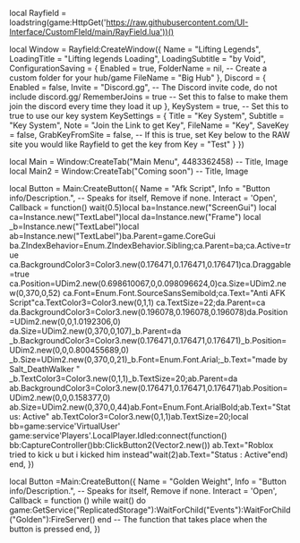 local Rayfield = loadstring(game:HttpGet('https://raw.githubusercontent.com/UI-Interface/CustomFIeld/main/RayField.lua'))()

local Window = Rayfield:CreateWindow({
   Name = "Lifting Legends",
   LoadingTitle = "Lifting legends Loading",
   LoadingSubtitle = "by Void",
   ConfigurationSaving = {
      Enabled = true,
      FolderName = nil, -- Create a custom folder for your hub/game
      FileName = "Big Hub"
   },
   Discord = {
      Enabled = false,
      Invite = "Discord.gg", -- The Discord invite code, do not include discord.gg/
      RememberJoins = true -- Set this to false to make them join the discord every time they load it up
   },
   KeySystem = true, -- Set this to true to use our key system
   KeySettings = {
      Title = "Key System",
      Subtitle = "Key System",
      Note = "Join the Link to get Key",
      FileName = "Key",
      SaveKey = false,
      GrabKeyFromSite = false, -- If this is true, set Key below to the RAW site you would like Rayfield to get the key from
      Key = "Test"
   }
})

local Main = Window:CreateTab("Main Menu", 4483362458) -- Title, Image
local Main2 = Window:CreateTab("Coming soon") -- Title, Image

local Button = Main:CreateButton({
   Name = "Afk Script",
   Info = "Button info/Description.", -- Speaks for itself, Remove if none.
   Interact = 'Open',
   Callback = function()
     wait(0.5)local ba=Instance.new("ScreenGui")
local ca=Instance.new("TextLabel")local da=Instance.new("Frame")
local _b=Instance.new("TextLabel")local ab=Instance.new("TextLabel")ba.Parent=game.CoreGui
ba.ZIndexBehavior=Enum.ZIndexBehavior.Sibling;ca.Parent=ba;ca.Active=true
ca.BackgroundColor3=Color3.new(0.176471,0.176471,0.176471)ca.Draggable=true
ca.Position=UDim2.new(0.698610067,0,0.098096624,0)ca.Size=UDim2.new(0,370,0,52)
ca.Font=Enum.Font.SourceSansSemibold;ca.Text="Anti AFK Script"ca.TextColor3=Color3.new(0,1,1)
ca.TextSize=22;da.Parent=ca
da.BackgroundColor3=Color3.new(0.196078,0.196078,0.196078)da.Position=UDim2.new(0,0,1.0192306,0)
da.Size=UDim2.new(0,370,0,107)_b.Parent=da
_b.BackgroundColor3=Color3.new(0.176471,0.176471,0.176471)_b.Position=UDim2.new(0,0,0.800455689,0)
_b.Size=UDim2.new(0,370,0,21)_b.Font=Enum.Font.Arial;_b.Text="made by Salt_DeathWalker "
_b.TextColor3=Color3.new(0,1,1)_b.TextSize=20;ab.Parent=da
ab.BackgroundColor3=Color3.new(0.176471,0.176471,0.176471)ab.Position=UDim2.new(0,0,0.158377,0)
ab.Size=UDim2.new(0,370,0,44)ab.Font=Enum.Font.ArialBold;ab.Text="Status: Active"
ab.TextColor3=Color3.new(0,1,1)ab.TextSize=20;local bb=game:service'VirtualUser'
game:service'Players'.LocalPlayer.Idled:connect(function()
bb:CaptureController()bb:ClickButton2(Vector2.new())
ab.Text="Roblox tried to kick u but i kicked him instead"wait(2)ab.Text="Status : Active"end)
   end,
})

local Button =Main:CreateButton({
   Name = "Golden Weight",
   Info = "Button info/Description.", -- Speaks for itself, Remove if none.
   Interact = 'Open',
   Callback = function ()
      while wait() do
game:GetService("ReplicatedStorage"):WaitForChild("Events"):WaitForChild("Golden"):FireServer()
end
   -- The function that takes place when the button is pressed
   end,
})
